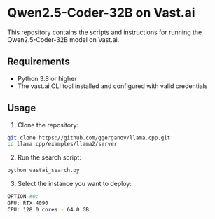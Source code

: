 # Qwen2.5-Coder-32B on Vast.ai

This repository contains the scripts and instructions for running the Qwen2.5-Coder-32B model on Vast.ai.

## Requirements

- Python 3.8 or higher
- The vast.ai CLI tool installed and configured with valid credentials

## Usage

1. Clone the repository:

```bash
git clone https://github.com/ggerganov/llama.cpp.git
cd llama.cpp/examples/llama2/server
```

2. Run the search script:

```bash
python vastai_search.py
```

3. Select the instance you want to deploy:

```bash
OPTION #0:
GPU: RTX 4090
CPU: 128.0 cores - 64.0 GB    